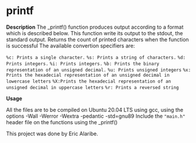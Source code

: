 # printf

__Description__
The _printf() function produces output according to a format which is described below. This function write its output to the stdout, the standard output. Returns the count of printed characters when the function is successful The available convertion specifiers are:

`%c: Prints a single character.`
`%s: Prints a string of characters.`
`%d: Prints integers.`
`%i: Prints integers.`
`%b: Prints the binary representation of an unsigned decimal.`
`%u: Prints unsigned integers`
`%x: Prints the hexadecial representation of an unsigned decimal in lowercase letters`
`%X:Prints the hexadecial representation of an unsigned decimal in uppercase letters`
`%r: Prints a reversed string`

__Usage__

All the files are to be compiled on Ubuntu 20.04 LTS using gcc, using the options -Wall -Werror -Wextra -pedantic -std=gnu89
Include the `"main.h"` header file on the functions using the _printf()

This project was done by Eric Alaribe.